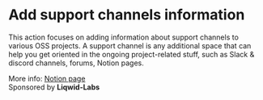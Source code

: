 # Add support channels information

This action focuses on adding information about support channels to various OSS projects. 
A support channel is any additional space that can help you get oriented in the ongoing project-related stuff, such as Slack & discord channels, forums, Notion pages.

More info: [Notion page](https://liqwid.notion.site/Add-support-channels-to-all-libraries-repos-slack-discord-etc-7b9b4cf3da9a4b8488e07219dbbd9b1b)  
Sponsored by **Liqwid-Labs**
